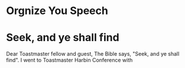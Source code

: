 # Orgnize You Speech
# Seek, and ye shall find

Dear Toastmaster fellow and guest, The Bible says, "Seek, and ye shall find". I went to Toastmaster Harbin Conference with 



